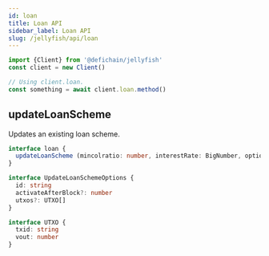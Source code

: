 ```yaml
---
id: loan
title: Loan API
sidebar_label: Loan API
slug: /jellyfish/api/loan
---
```


```js
import {Client} from '@defichain/jellyfish'
const client = new Client()

// Using client.loan.
const something = await client.loan.method()
```

## updateLoanScheme

Updates an existing loan scheme.

```ts title="client.oracle.updateLoanScheme()"
interface loan {
  updateLoanScheme (mincolratio: number, interestRate: BigNumber, options: UpdateLoanSchemeOptions): Promise<string>
}

interface UpdateLoanSchemeOptions {
  id: string
  activateAfterBlock?: number
  utxos?: UTXO[]
}

interface UTXO {
  txid: string
  vout: number
}
```
